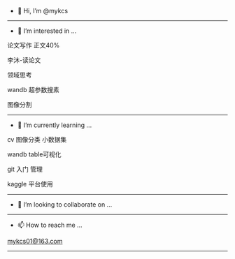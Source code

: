 - 👋 Hi, I’m @mykcs

---

- 👀 I’m interested in ...

论文写作 正文40%

李沐-读论文

领域思考

wandb 超参数搜素

图像分割

---

- 🌱 I’m currently learning ...

cv 图像分类 小数据集 

wandb table可视化

git 入门 管理

kaggle 平台使用

---

- 💞️ I’m looking to collaborate on ...

---

- 📫 How to reach me ...

mykcs01@163.com



<!---
mykcs/mykcs is a ✨ special ✨ repository because its `README.md` (this file) appears on your GitHub profile.
You can click the Preview link to take a look at your changes.
--->
********
